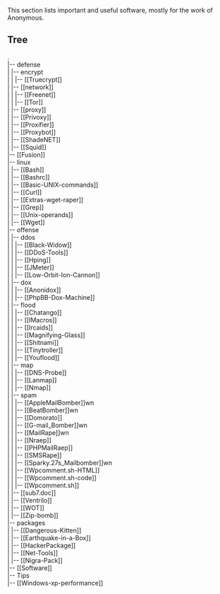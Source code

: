 This section lists important and useful software, mostly for the work of Anonymous.

## Tree

.  
|-- defense  
|   |-- encrypt  
|   |   |-- [[Truecrypt]]  
|   |-- [[network]]  
|   |   |-- [[Freenet]]  
|   |   |-- [[Tor]]  
|   |-- [[proxy]]  
|       |-- [[Privoxy]]  
|       |-- [[Proxifier]]  
|       |-- [[Proxybot]]  
|       |-- [[ShadeNET]]  
|       |-- [[Squid]]  
|-- [[Fusion]]  
|-- linux  
|   |-- [[Bash]]  
|   |-- [[Bashrc]]  
|   |-- [[Basic-UNIX-commands]]  
|   |-- [[Curl]]  
|   |-- [[Extras-wget-raper]]  
|   |-- [[Grep]]  
|   |-- [[Unix-operands]]  
|   |-- [[Wget]]  
|-- offense  
|   |-- ddos  
|   |   |-- [[Black-Widow]]  
|   |   |-- [[DDoS-Tools]]  
|   |   |-- [[Hping]]  
|   |   |-- [[JMeter]]  
|   |   |-- [[Low-Orbit-Ion-Cannon]]  
|   |-- dox  
|   |   |-- [[Anonidox]]  
|   |   |-- [[PhpBB-Dox-Machine]]  
|   |-- flood  
|   |   |-- [[Chatango]]  
|   |   |-- [[IMacros]]  
|   |   |-- [[Ircaids]]  
|   |   |-- [[Magnifying-Glass]]  
|   |   |-- [[Shitnami]]  
|   |   |-- [[Tinytroller]]  
|   |   |-- [[Youflood]]  
|   |-- map  
|   |   |-- [[DNS-Probe]]  
|   |   |-- [[Lanmap]]  
|   |   |-- [[Nmap]]  
|   |-- spam  
|   |   |-- [[AppleMailBomber]]wn  
|   |   |-- [[BeatBomber]]wn  
|   |   |-- [[Domorato]]  
|   |   |-- [[G-mail_Bomber]]wn  
|   |   |-- [[MailRape]]wn  
|   |   |-- [[Nraep]]  
|   |   |-- [[PHPMailRaep]]  
|   |   |-- [[SMSRape]]  
|   |   |-- [[Sparky.27s_Mailbomber]]wn  
|   |   |-- [[Wpcomment.sh-HTML]]  
|   |   |-- [[Wpcomment.sh-code]]  
|   |   |-- [[Wpcomment.sh]]  
|   |-- [[sub7.doc]]  
|   |-- [[Ventrilo]]  
|   |-- [[WOT]]  
|   |-- [[Zip-bomb]]  
|-- packages  
|   |-- [[Dangerous-Kitten]]  
|   |-- [[Earthquake-in-a-Box]]  
|   |-- [[HackerPackage]]  
|   |-- [[Net-Tools]]  
|   |-- [[Nigra-Pack]]  
|-- [[Software]]  
|-- Tips  
|-- [[Windows-xp-performance]]  
